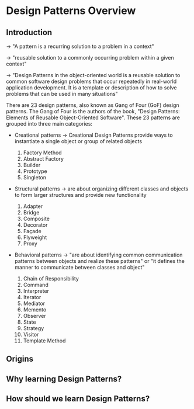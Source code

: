 # Design Patterns Overview

## Introduction

-> "A pattern is a recurring solution to a problem in a context"

-> "reusable solution to a commonly occurring problem within a given context"

-> "Design Patterns in the object-oriented world is a reusable solution to common software design problems that occur repeatedly in real-world application development. It is a template or description of how to solve problems that can be used in many situations"

There are 23 design patterns, also known as Gang of Four (GoF) design patterns. The Gang of Four is the authors of the book, "Design Patterns: Elements of Reusable Object-Oriented Software". These 23 patterns are grouped into three main categories:

- Creational patterns -> Creational Design Patterns provide ways to instantiate a single object or group of related objects
    1. Factory Method
    2. Abstract Factory
    3. Builder
    4. Prototype
    5. Singleton

- Structural patterns -> are about organizing different classes and objects to form larger structures and provide new functionality
    1. Adapter
    2. Bridge
    3. Composite
    4. Decorator
    5. Façade
    6. Flyweight
    7. Proxy

- Behavioral patterns -> "are about identifying common communication patterns between objects and realize these patterns" or "it defines the manner to communicate between classes and object"
    1. Chain of Responsibility
    2. Command
    3. Interpreter
    4. Iterator
    5. Mediator
    6. Memento
    7. Observer
    8. State
    9. Strategy
    10. Visitor
    11. Template Method


## Origins

## Why learning Design Patterns?

## How should we learn Design Patterns?
